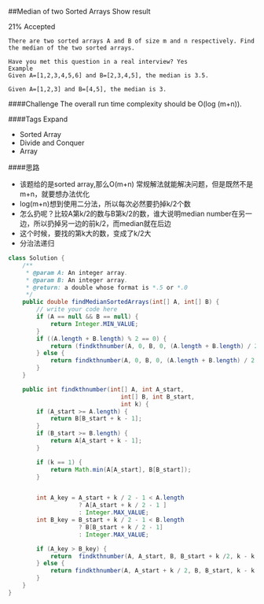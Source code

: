##Median of two Sorted Arrays Show result

21% Accepted

	There are two sorted arrays A and B of size m and n respectively. Find the median of the two sorted arrays.

	Have you met this question in a real interview? Yes
	Example
	Given A=[1,2,3,4,5,6] and B=[2,3,4,5], the median is 3.5.

	Given A=[1,2,3] and B=[4,5], the median is 3.

####Challenge
The overall run time complexity should be O(log (m+n)).

####Tags Expand
- Sorted Array
- Divide and Conquer
- Array

####思路
- 该题给的是sorted array,那么O(m+n) 常规解法就能解决问题，但是既然不是m+n，就要想办法优化
- log(m+n)想到使用二分法，所以每次必然要扔掉k/2个数
- 怎么扔呢？比较A第k/2的数与B第k/2的数，谁大说明median number在另一边，所以扔掉另一边的前k/2，而median就在后边
- 这个时候，要找的第k大的数，变成了k/2大
- 分治法递归

```java
class Solution {
    /**
     * @param A: An integer array.
     * @param B: An integer array.
     * @return: a double whose format is *.5 or *.0
     */
    public double findMedianSortedArrays(int[] A, int[] B) {
        // write your code here
        if (A == null && B == null) {
            return Integer.MIN_VALUE;
        }
        if ((A.length + B.length) % 2 == 0) {
            return (findkthnumber(A, 0, B, 0, (A.length + B.length) / 2 + 1) + findkthnumber(A, 0, B, 0, (A.length + B.length) / 2)) / 2.0;
        } else {
            return findkthnumber(A, 0, B, 0, (A.length + B.length) / 2 + 1);
        }
    }

    public int findkthnumber(int[] A, int A_start,
                                int[] B, int B_start,
                                int k) {
        if (A_start >= A.length) {
			return B[B_start + k - 1];
		}
		if (B_start >= B.length) {
			return A[A_start + k - 1];
		}

		if (k == 1) {
			return Math.min(A[A_start], B[B_start]);
		}


        int A_key = A_start + k / 2 - 1 < A.length
		            ? A[A_start + k / 2 - 1 ]
		            : Integer.MAX_VALUE;
		int B_key = B_start + k / 2 - 1 < B.length
		            ? B[B_start + k / 2 - 1]
		            : Integer.MAX_VALUE;

        if (A_key > B_key) {
            return  findkthnumber(A, A_start, B, B_start + k /2, k - k / 2);
        } else {
            return findkthnumber(A, A_start + k / 2, B, B_start, k - k / 2);
        }
    }
}


```
